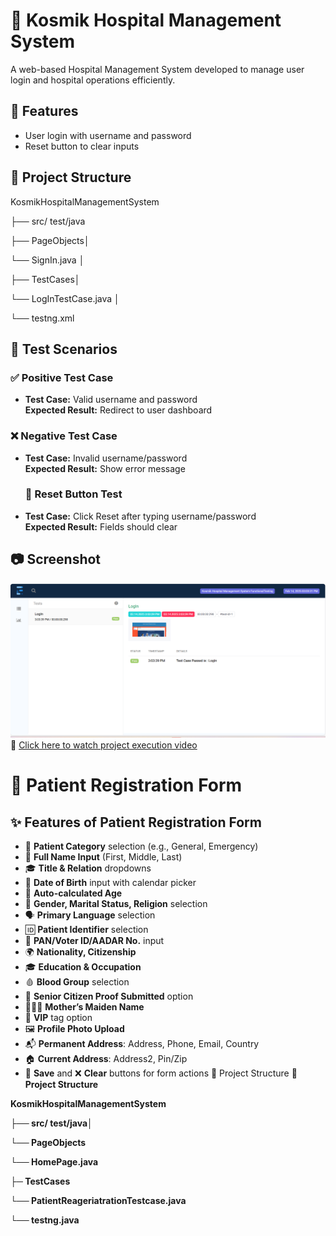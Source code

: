 # 🏥 Kosmik Hospital Management System

A web-based Hospital Management System developed to manage user login and hospital operations efficiently.
## 📌 Features
- User login with username and password
- Reset button to clear inputs
 ## 📁 Project Structure
KosmikHospitalManagementSystem

├── src/ test/java

├── PageObjects│

  └── SignIn.java │
  
 ├── TestCases│ 
 
└── LogInTestCase.java │ 

└── testng.xml 

## 🧪 Test Scenarios

### ✅ Positive Test Case

- **Test Case:** Valid username and password  
  **Expected Result:** Redirect to user dashboard

### ❌ Negative Test Case

- **Test Case:** Invalid username/password  
  **Expected Result:** Show error message

  ### 🧼 Reset Button Test

- **Test Case:** Click Reset after typing username/password  
  **Expected Result:** Fields should clear
  
## 📷 Screenshot
 ![Login]( https://github.com/sadhika88/KosmikHospitalManagementSystemProject/blob/e812ed63b45a79979f86cd43221e10b9635afc27/Screenshot%202025-02-15%20150027.png)
 🎥 [Click here to watch project execution video](https://drive.google.com/file/d/19ATAOH0AY_d8Bn_PEWsp1RyWiAYcPAdl/view?usp=sharing)
 # 🏥 Patient Registration Form
## ✨ Features of Patient Registration Form
- 📂 **Patient Category** selection (e.g., General, Emergency)
- 🧑 **Full Name Input** (First, Middle, Last)
- 🎓 **Title & Relation** dropdowns
- 📅 **Date of Birth** input with calendar picker
- 🔢 **Auto-calculated Age**
- 🚻 **Gender, Marital Status, Religion** selection
- 🗣️ **Primary Language** selection
- 🆔 **Patient Identifier** selection
- 📄 **PAN/Voter ID/AADAR No.** input
- 🌍 **Nationality, Citizenship**
- 🎓 **Education & Occupation**
- 🩸 **Blood Group** selection
- 👵 **Senior Citizen Proof Submitted** option
- 👩‍👧‍👦 **Mother’s Maiden Name**
- 🌟 **VIP** tag option
- 🖼️ **Profile Photo Upload**
- 📬 **Permanent Address**: Address, Phone, Email, Country
- 🏠 **Current Address**: Address2, Pin/Zip
- 💾 **Save** and ❌ **Clear** buttons for form actions
  📂 Project Structure
**📂 Project Structure**

**KosmikHospitalManagementSystem**

**├── src/ test/java│**

**└── PageObjects**

 **└── HomePage.java** 

**├─ TestCases** 

**└── PatientReageriatrationTestcase.java**

**└── testng.java**


